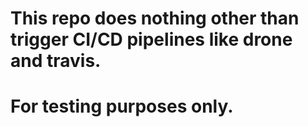 # This repo does nothing other than trigger CI/CD pipelines like drone and travis.
# For testing purposes only.
